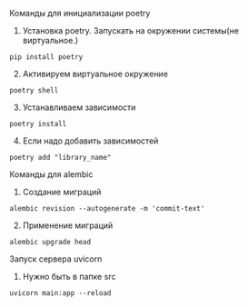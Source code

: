 Команды для инициализации poetry

1. Установка poetry. Запускать на окружении системы(не виртуальное.)

```pip install poetry```

2. Активируем виртуальное окружение

```poetry shell```

3. Устанавливаем зависимости

```poetry install```

4. Если надо добавить зависимостей 

```poetry add "library_name"```


Команды для alembic
1. Создание миграций

```alembic revision --autogenerate -m 'commit-text'```

2. Применение миграций

```alembic upgrade head```


Запуск сервера uvicorn
1. Нужно быть в папке src

```uvicorn main:app --reload```